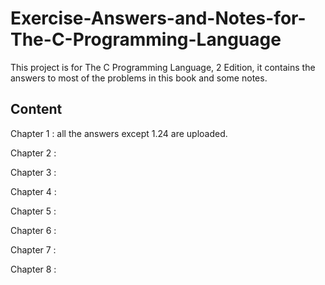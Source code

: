 # Exercise-Answers-and-Notes-for-The-C-Programming-Language
This project is for The C Programming Language, 2 Edition, it contains the answers to most of the problems in this book and some notes.

## Content
Chapter 1 : all the answers except 1.24 are uploaded.

Chapter 2 : 

Chapter 3 : 

Chapter 4 : 

Chapter 5 : 

Chapter 6 : 

Chapter 7 : 

Chapter 8 : 
